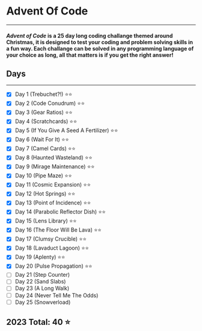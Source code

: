 # **Advent Of Code**
---
#### **_Advent of Code_** is a 25 day long coding challange themed around Christmas, it is designed to test your coding and problem solving skills in a fun way. Each challange can be solved in any programming language of your choice as long, all that matters is if you get the right answer! 
## Days
---
- [x] Day 1 (Trebuchet?!) ⭐⭐                                                                                 
- [x] Day 2 (Code Conudrum) ⭐⭐                                                                                
- [x] Day 3 (Gear Ratios) ⭐⭐
- [x] Day 4 (Scratchcards) ⭐⭐
- [x] Day 5 (If You Give A Seed A Fertilizer) ⭐⭐
- [x] Day 6 (Wait For It) ⭐⭐
- [x] Day 7 (Camel Cards) ⭐⭐
- [x] Day 8 (Haunted Wasteland) ⭐⭐
- [x] Day 9 (Mirage Maintenance) ⭐⭐
- [x] Day 10 (Pipe Maze) ⭐⭐
- [x] Day 11 (Cosmic Expansion) ⭐⭐
- [x] Day 12 (Hot Springs) ⭐⭐
- [x] Day 13 (Point of Incidence) ⭐⭐
- [x] Day 14 (Parabolic Reflector Dish) ⭐⭐
- [x] Day 15 (Lens Library) ⭐⭐
- [x] Day 16 (The Floor Will Be Lava) ⭐⭐
- [x] Day 17 (Clumsy Crucible) ⭐⭐
- [x] Day 18 (Lavaduct Lagoon) ⭐⭐
- [x] Day 19 (Aplenty) ⭐⭐
- [x] Day 20 (Pulse Propagation) ⭐⭐
- [ ] Day 21 (Step Counter)
- [ ] Day 22 (Sand Slabs)
- [ ] Day 23 (A Long Walk)
- [ ] Day 24 (Never Tell Me The Odds)
- [ ] Day 25 (Snowverload)

## 2023 Total: 40 ⭐



